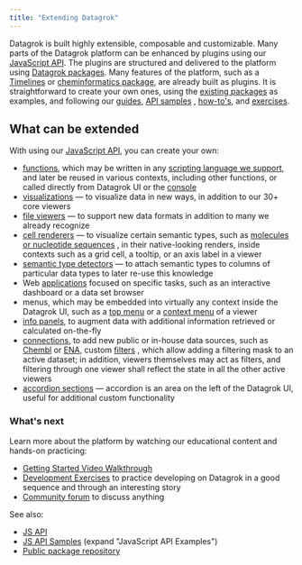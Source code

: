```yaml
---
title: "Extending Datagrok"
---
```


Datagrok is built highly extensible, composable and customizable. Many parts of the Datagrok platform can be enhanced by
plugins using our [JavaScript API](js-api.md). The plugins are structured and delivered to the platform
using [Datagrok packages](../develop.md#packages). Many features of the platform, such as a
[Timelines](https://github.com/datagrok-ai/public/tree/master/packages/Charts#timelines) or
[cheminformatics package](https://github.com/datagrok-ai/public/tree/master/packages/Chem), are already built as
plugins. It is straightforward to create your own ones, using
the [existing packages](https://github.com/datagrok-ai/public/tree/master/packages) as examples, and following
our [guides](../develop.md), [API samples](https://public.datagrok.ai/js)
, [how-to's](../how-to/develop-custom-viewer.md), and [exercises](../onboarding/exercises.md).

## What can be extended

With using our [JavaScript API](js-api.md), you can create your own:

* [functions](../../datagrok/concepts/functions/functions.md), which may be written in any
  [scripting language we support](../../compute/scripting/scripting.mdx), and later be reused in various contexts, including other
  functions, or called directly from Datagrok UI or the [console](../../datagrok/navigation/panels/panels.md#console)
* [visualizations](../../visualize/viewers/viewers.md) — to visualize data in new ways, in addition to our 30+ core viewers
* [file viewers](../how-to/create-custom-file-viewers.md) — to support new data formats in addition to many we already recognize
* [cell renderers](../function-roles.md#cell-renderers) — to visualize certain semantic types, such
  as [molecules
  or nucleotide sequences](https://github.com/datagrok-ai/public/blob/master/libraries/chem-meta/src/rdkit-api.ts)
  , in their native-looking renders, inside contexts such as a grid cell, a tooltip, or an axis label in a viewer
* [semantic type detectors](../how-to/define-semantic-type-detectors.md) — to attach semantic types to columns of
  particular data types to later re-use this knowledge
* Web [applications](../how-to/build-an-app.md) focused on specific tasks, such as an interactive dashboard or a data set
  browser<!--, as [the one for Chembl](https://github.com/datagrok-ai/public/tree/master/packages/ChemblBrowser)-->
* menus, which may be embedded into virtually any context inside the Datagrok UI, such as a
  [top menu](https://public.datagrok.ai/js/samples/ui/menu) or
  a [context menu](https://public.datagrok.ai/js/samples/events/viewer-events) of a viewer
* [info panels](../how-to/add-info-panel.md), to augment data with additional information retrieved or calculated
  on-the-fly
* [connections](../../access/access.md#data-connection), to add new public or in-house data sources, such
  as [Chembl](https://www.ebi.ac.uk/chembl/) or [ENA](https://www.ebi.ac.uk/ena/browser/),
  custom [filters](https://github.com/datagrok-ai/public/blob/master/packages/Widgets/src/filters/radio-button-filter.ts)
  , which allow adding a filtering mask to an active dataset; in addition, viewers themselves may act as filters, and
  filtering through one viewer shall reflect the state in all the other active viewers
* [accordion sections](../advanced/ui.md#accordions) — accordion is an area on the left of the Datagrok UI, useful for additional
  custom functionality

### What's next

Learn more about the platform by watching our educational content and hands-on practicing:

* [Getting Started Video Walkthrough](../onboarding/getting-started.md#6-videos)
* [Development Exercises](../onboarding/exercises.md) to practice developing on Datagrok in a good sequence and through an
  interesting story
* [Community forum](https://community.datagrok.ai/) to discuss anything

See also:

* [JS API](js-api.md)
* [JS API Samples](https://public.datagrok.ai/js) (expand "JavaScript API Examples")
* [Public package repository](https://github.com/datagrok-ai/public)
